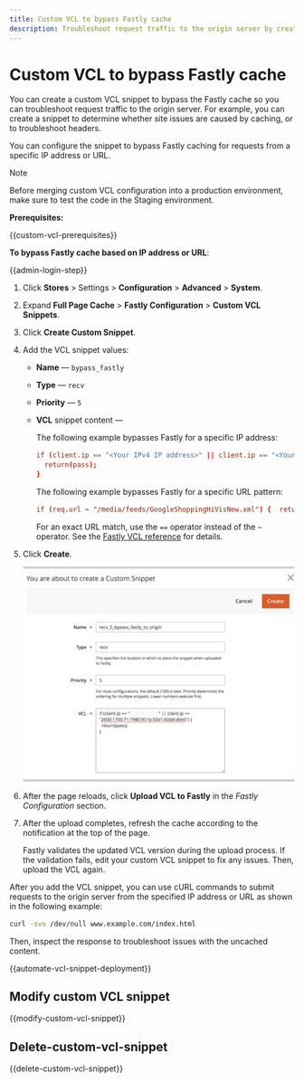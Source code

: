 ```yaml
---
title: Custom VCL to bypass Fastly cache
description: Troubleshoot request traffic to the origin server by creating a custom VCL snippet to bypass the Fastly cache.
---
```


# Custom VCL to bypass Fastly cache

You can create a custom VCL snippet to bypass the Fastly cache so you can troubleshoot request traffic to the origin server. For example, you can create a snippet to determine whether site issues are caused by caching, or to troubleshoot headers.

You can configure the snippet to bypass Fastly caching for requests from a specific IP address or URL.

>[!NOTE]
>
>Before merging custom VCL configuration into a production environment, make sure to test the code in the Staging environment.

**Prerequisites:**

{{custom-vcl-prerequisites}}

**To bypass Fastly cache based on IP address or URL**:

{{admin-login-step}}

1. Click **Stores** > Settings > **Configuration** > **Advanced** > **System**.

1. Expand **Full Page Cache** > **Fastly Configuration** > **Custom VCL Snippets**.

1. Click **Create Custom Snippet**.

1. Add the VCL snippet values:

   - **Name** — `bypass_fastly`

   - **Type** — `recv`

   - **Priority** — `5`

   - **VCL** snippet content —

      The following example bypasses Fastly for a specific IP address:

      ```conf
      if (client.ip == "<Your IPv4 IP address>" || client.ip == "<Your IPv6 IP address>") {
        return(pass);
      }
      ```

      The following example bypasses Fastly for a specific URL pattern:

      ```conf
      if (req.url ~ "/media/feeds/GoogleShoppingHiVisNew.xml") {  return (pass);}
      ```

      For an exact URL match, use the `==` operator instead of the `~` operator. See the [Fastly VCL reference] for details.

1. Click **Create**.

   ![Create Fastly Bypass VCL snippet](/help/assets/cdn/fastly-create-bypass-snippet.png)

1. After the page reloads, click **Upload VCL to Fastly** in the *Fastly Configuration* section.

1. After the upload completes, refresh the cache according to the notification at the top of the page.

   Fastly validates the updated VCL version during the upload process. If the validation fails, edit your custom VCL snippet to fix any issues. Then, upload the VCL again.

After you add the VCL snippet, you can use cURL commands to submit requests to the origin server from the specified IP address or URL as shown in the following example:

```bash
curl -svo /dev/null www.example.com/index.html
```

Then, inspect the response to troubleshoot issues with the uncached content.

{{automate-vcl-snippet-deployment}}

## Modify custom VCL snippet

{{modify-custom-vcl-snippet}}

## Delete-custom-vcl-snippet

{{delete-custom-vcl-snippet}}


<!--External link definitions-->
[Fastly VCL reference]: https://docs.fastly.com/vcl/

